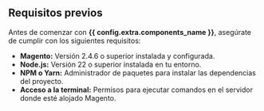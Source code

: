 ## Requisitos previos

Antes de comenzar con **{{ config.extra.components_name }}**, asegúrate de cumplir con los siguientes requisitos:

- **Magento:** Versión 2.4.6 o superior instalada y configurada.
- **Node.js:** Versión 22 o superior instalada en tu entorno.
- **NPM o Yarn:** Administrador de paquetes para instalar las dependencias del proyecto.
- **Acceso a la terminal:** Permisos para ejecutar comandos en el servidor donde esté alojado Magento.

